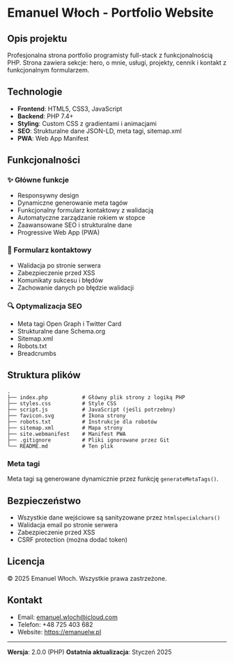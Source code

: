 # Emanuel Włoch - Portfolio Website

## Opis projektu

Profesjonalna strona portfolio programisty full-stack z funkcjonalnością PHP. Strona zawiera sekcje: hero, o mnie, usługi, projekty, cennik i kontakt z funkcjonalnym formularzem.

## Technologie

- **Frontend**: HTML5, CSS3, JavaScript
- **Backend**: PHP 7.4+
- **Styling**: Custom CSS z gradientami i animacjami
- **SEO**: Strukturalne dane JSON-LD, meta tagi, sitemap.xml
- **PWA**: Web App Manifest

## Funkcjonalności

### ✨ Główne funkcje
- Responsywny design
- Dynamiczne generowanie meta tagów
- Funkcjonalny formularz kontaktowy z walidacją
- Automatyczne zarządzanie rokiem w stopce
- Zaawansowane SEO i strukturalne dane
- Progressive Web App (PWA)

### 📧 Formularz kontaktowy
- Walidacja po stronie serwera
- Zabezpieczenie przed XSS
- Komunikaty sukcesu i błędów
- Zachowanie danych po błędzie walidacji

### 🔍 Optymalizacja SEO
- Meta tagi Open Graph i Twitter Card
- Strukturalne dane Schema.org
- Sitemap.xml
- Robots.txt
- Breadcrumbs

## Struktura plików

```
.
├── index.php           # Główny plik strony z logiką PHP
├── styles.css          # Style CSS
├── script.js           # JavaScript (jeśli potrzebny)
├── favicon.svg         # Ikona strony
├── robots.txt          # Instrukcje dla robotów
├── sitemap.xml         # Mapa strony
├── site.webmanifest    # Manifest PWA
├── .gitignore          # Pliki ignorowane przez Git
└── README.md           # Ten plik
```

### Meta tagi

Meta tagi są generowane dynamicznie przez funkcję `generateMetaTags()`.

## Bezpieczeństwo

- Wszystkie dane wejściowe są sanityzowane przez `htmlspecialchars()`
- Walidacja email po stronie serwera
- Zabezpieczenie przed XSS
- CSRF protection (można dodać token)

## Licencja

© 2025 Emanuel Włoch. Wszystkie prawa zastrzeżone.

## Kontakt

- Email: emanuel.wloch@icloud.com
- Telefon: +48 725 403 682
- Website: https://emanuelw.pl

---

**Wersja**: 2.0.0 (PHP)
**Ostatnia aktualizacja**: Styczeń 2025